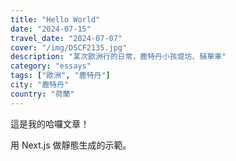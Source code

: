 ```yaml
---
title: "Hello World"
date: "2024-07-15"
travel_date: "2024-07-07"
cover: "/img/DSCF2135.jpg"
description: "某次歐洲行的日常，鹿特丹小孩堤坊、騎單車"
category: "essays"
tags: ["歐洲", "鹿特丹"]
city: "鹿特丹"
country: "荷蘭"
---
```


這是我的哈囉文章！

用 Next.js 做靜態生成的示範。